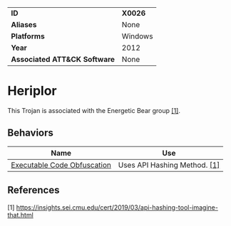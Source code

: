 |||
|---------|------------------------|
|**ID**|**X0026**|
|**Aliases**|None|
|**Platforms**|Windows|
|**Year**| 2012 |
|**Associated ATT&CK Software**|None|

Heriplor
========
This Trojan is associated with the Energetic Bear group  [[1]](#1).

Behaviors
---------
|Name|Use|
|---------------------|-------------------------------------------------------|
| [Executable Code Obfuscation](https://github.com/MBCProject/mbc-markdown/blob/master/anti-static-analysis/exe-code-obfuscate.md) | Uses API Hashing Method. [[1]](#1)|

References
----------
<a name="1">[1]</a> https://insights.sei.cmu.edu/cert/2019/03/api-hashing-tool-imagine-that.html
